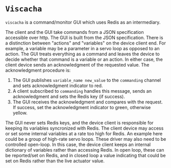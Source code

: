 `Viscacha`
==========
`viscacha` is a command/monitor GUI which uses Redis as an intermediary.

The client and the GUI take commands from a JSON specification accessible over http. The GUI is built from the JSON specification. There is a distinction between "actions" and "variables" on the device client end. For example, a variable may be a parameter in a servo loop as opposed to an action. The GUI treats everything as a command and leaves the device to decide whether that command is a variable or an action. In either case, the client device sends an acknowledgment of the requested value.
The acknowledgment procedure is:

1. The GUI publishes `variable_name new_value` to the `commanding` channel and sets acknowledgment indicator to red.
2. A client subscribed to `commanding` handles this message, sends an acknowledgment and sets the Redis key (if success).
3. The GUI receives the acknowledgment and compares with the request. If success, set the acknowledgment indicator to green, otherwise yellow.

The GUI never sets Redis keys, and the device client is responsible for keeping its variables syncronized with Redis. The client device may access or set some internal variables at a rate too high for Redis. An example here could be a group of high-rate servo loops. These driver may also need to be controlled open-loop. In this case, the device client keeps an internal dictionary of variables rather than accessing Redis. In open loop, these can be reported/set on Redis, and in closed loop a value indicating that could be set on Redis rather than the live actuator value.

